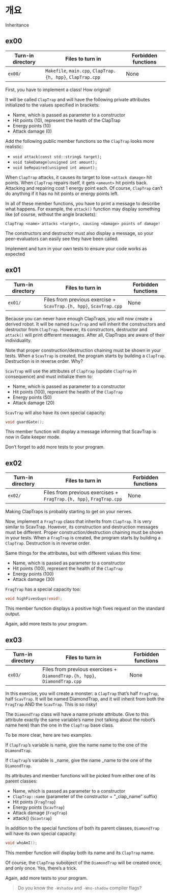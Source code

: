 # 개요

Inheritance

## ex00

|Turn-in directory|Files to turn in|Forbidden functions|
|-------------|---------|-----------|
|`ex00/`|`Makefile`, `main.cpp`, `ClapTrap.{h, hpp}`, `ClapTrap.cpp`|None|

First, you have to implement a class! How original!

It will be called `ClapTrap` and will have the following private attributes initialized to the values specified in brackets:

- Name, which is passed as parameter to a constructor
- Hit points (10), represent the health of the ClapTrap
- Energy points (10)
- Attack damage (0)

Add the following public member functions so the `ClapTrap` looks more realistic:

- `void attack(const std::string& target);`
- `void takeDamage(unsigned int amount);`
- `void beRepaired(unsigned int amount);`

When `ClapTrap` attacks, it causes its target to lose `<attack damage>` hit points. When `ClapTrap` repairs itself, it gets `<amount>` hit points back. Attacking and repairing cost 1 energy point each. Of course, `ClapTrap` can’t do anything if it has no hit points or energy points left.

In all of these member functions, you have to print a message to describe what happens. For example, the `attack()` function may display something like (of course, without the angle brackets):

```
ClapTrap <name> attacks <target>, causing <damage> points of damage!
```

The constructors and destructor must also display a message, so your peer-evaluators can easily see they have been called.

Implement and turn in your own tests to ensure your code works as expected

## ex01

|Turn-in directory|Files to turn in|Forbidden functions|
|-------------|---------|-----------|
|`ex01/`|Files from previous exercise + `ScavTrap.{h, hpp}`, `ScavTrap.cpp`|None|

Because you can never have enough ClapTraps, you will now create a derived robot. It will be named `ScavTrap` and will inherit the constructors and destructor from `ClapTrap`. However, its constructors, destructor and `attack()` will print different messages. After all, ClapTraps are aware of their individuality.

Note that proper construction/destruction chaining must be shown in your tests. When a `ScavTrap` is created, the program starts by building a `ClapTrap`. Destruction is in reverse order. Why?

`ScavTrap` will use the attributes of `ClapTrap` (update `ClapTrap` in consequence) and must initialize them to:

- Name, which is passed as parameter to a constructor
- Hit points (100), represent the health of the `ClapTrap`
- Energy points (50)
- Attack damage (20)

`ScavTrap` will also have its own special capacity:

```cpp
void guardGate();
```

This member function will display a message informing that ScavTrap is now in Gate keeper mode.

Don’t forget to add more tests to your program.

## ex02

|Turn-in directory|Files to turn in|Forbidden functions|
|-------------|---------|-----------|
|`ex02/`|Files from previous exercises + `FragTrap.{h, hpp}`, `FragTrap.cpp`|None|

Making ClapTraps is probably starting to get on your nerves.

Now, implement a `FragTrap` class that inherits from `ClapTrap`. It is very similar to ScavTrap. However, its construction and destruction messages must be different. Proper construction/destruction chaining must be shown in your tests. When a `FragTrap` is created, the program starts by building a `ClapTrap`. Destruction is in reverse order.

Same things for the attributes, but with different values this time:

- Name, which is passed as parameter to a constructor
- Hit points (100), represent the health of the `ClapTrap`
- Energy points (100)
- Attack damage (30)

`FragTrap` has a special capacity too:

```cpp
void highFivesGuys(void);
```

This member function displays a positive high fives request on the standard output.

Again, add more tests to your program.

## ex03

|Turn-in directory|Files to turn in|Forbidden functions|
|-------------|---------|-----------|
|`ex03/`|Files from previous exercises + `DiamondTrap.{h, hpp}`, `DiamondTrap.cpp`|None|

In this exercise, you will create a monster: a `ClapTrap` that’s half `FragTrap`, half `ScavTrap`. It will be named DiamondTrap, and it will inherit from both the `FragTrap` AND the `ScavTrap`. This is so risky!

The `DiamondTrap` class will have a name private attribute. Give to this attribute exactly the same variable’s name (not talking about the robot’s name here) than the one in the `ClapTrap` base class.

To be more clear, here are two examples.

If `ClapTrap`’s variable is name, give the name name to the one of the `DiamondTrap`.

If `ClapTrap`’s variable is _name, give the name _name to the one of the `DiamondTrap`.

Its attributes and member functions will be picked from either one of its parent classes:

- Name, which is passed as parameter to a constructor
- `ClapTrap::name` (parameter of the constructor + "_clap_name" suffix)
- Hit points (`FragTrap`)
- Energy points (`ScavTrap`)
- Attack damage (`FragTrap`)
- attack() (`Scavtrap`)

In addition to the special functions of both its parent classes, `DiamondTrap` will have its own special capacity:

```cpp
void whoAmI();
```

This member function will display both its name and its `ClapTrap` name.

Of course, the `ClapTrap` subobject of the `DiamondTrap` will be created once, and only once. Yes, there’s a trick.

Again, add more tests to your program.

> Do you know the `-Wshadow` and `-Wno-shadow` compiler flags?
